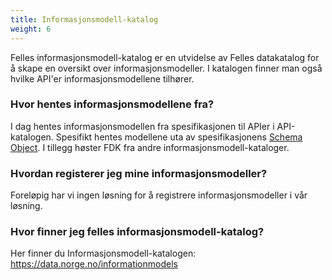 ```yaml
---
title: Informasjonsmodell-katalog
weight: 6
---
```


Felles informasjonsmodell-katalog er en utvidelse av Felles datakatalog for å skape en oversikt over informasjonsmodeller. I katalogen finner man også hvilke API'er informasjonsmodellene tilhører.

### Hvor hentes informasjonsmodellene fra?
I dag hentes informasjonsmodellen fra spesifikasjonen til APIer i API-katalogen. Spesifikt hentes modellene uta av spesifikasjonens <a href="https://github.com/OAI/OpenAPI-Specification/blob/master/versions/3.0.2.md#schemaObject" target="_blank">Schema Object</a>. I tillegg høster FDK fra andre informasjonsmodell-kataloger.

### Hvordan registerer jeg mine informasjonsmodeller?
Foreløpig har vi ingen løsning for å registrere informasjonsmodeller i vår løsning.

### Hvor finner jeg felles informasjonsmodell-katalog?
Her finner du Informasjonsmodell-katalogen: https://data.norge.no/informationmodels
